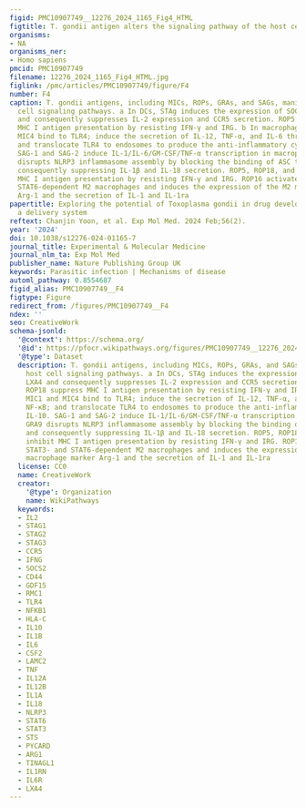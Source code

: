 ```yaml
---
figid: PMC10907749__12276_2024_1165_Fig4_HTML
figtitle: T. gondii antigen alters the signaling pathway of the host cell
organisms:
- NA
organisms_ner:
- Homo sapiens
pmcid: PMC10907749
filename: 12276_2024_1165_Fig4_HTML.jpg
figlink: /pmc/articles/PMC10907749/figure/F4
number: F4
caption: T. gondii antigens, including MICs, ROPs, GRAs, and SAGs, manipulate host
  cell signaling pathways. a In DCs, STAg induces the expression of SOCS2 via LXA4
  and consequently suppresses IL-2 expression and CCR5 secretion. ROP5 and ROP18 suppress
  MHC I antigen presentation by resisting IFN-γ and IRG. b In macrophages, MIC1 and
  MIC4 bind to TLR4; induce the secretion of IL-12, TNF-α, and IL-6 through NF-κB;
  and translocate TLR4 to endosomes to produce the anti-inflammatory cytokine IL-10.
  SAG-1 and SAG-2 induce IL-1/IL-6/GM-CSF/TNF-α transcription in macrophages. GRA9
  disrupts NLRP3 inflammasome assembly by blocking the binding of ASC to NLRP3 and
  consequently suppressing IL-1β and IL-18 secretion. ROP5, ROP18, and GRA7 inhibit
  MHC I antigen presentation by resisting IFN-γ and IRG. ROP16 activates STAT3- and
  STAT6-dependent M2 macrophages and induces the expression of the M2 macrophage marker
  Arg-1 and the secretion of IL-1 and IL-1ra
papertitle: Exploring the potential of Toxoplasma gondii in drug development and as
  a delivery system
reftext: Chanjin Yoon, et al. Exp Mol Med. 2024 Feb;56(2).
year: '2024'
doi: 10.1038/s12276-024-01165-7
journal_title: Experimental & Molecular Medicine
journal_nlm_ta: Exp Mol Med
publisher_name: Nature Publishing Group UK
keywords: Parasitic infection | Mechanisms of disease
automl_pathway: 0.8554687
figid_alias: PMC10907749__F4
figtype: Figure
redirect_from: /figures/PMC10907749__F4
ndex: ''
seo: CreativeWork
schema-jsonld:
  '@context': https://schema.org/
  '@id': https://pfocr.wikipathways.org/figures/PMC10907749__12276_2024_1165_Fig4_HTML.html
  '@type': Dataset
  description: T. gondii antigens, including MICs, ROPs, GRAs, and SAGs, manipulate
    host cell signaling pathways. a In DCs, STAg induces the expression of SOCS2 via
    LXA4 and consequently suppresses IL-2 expression and CCR5 secretion. ROP5 and
    ROP18 suppress MHC I antigen presentation by resisting IFN-γ and IRG. b In macrophages,
    MIC1 and MIC4 bind to TLR4; induce the secretion of IL-12, TNF-α, and IL-6 through
    NF-κB; and translocate TLR4 to endosomes to produce the anti-inflammatory cytokine
    IL-10. SAG-1 and SAG-2 induce IL-1/IL-6/GM-CSF/TNF-α transcription in macrophages.
    GRA9 disrupts NLRP3 inflammasome assembly by blocking the binding of ASC to NLRP3
    and consequently suppressing IL-1β and IL-18 secretion. ROP5, ROP18, and GRA7
    inhibit MHC I antigen presentation by resisting IFN-γ and IRG. ROP16 activates
    STAT3- and STAT6-dependent M2 macrophages and induces the expression of the M2
    macrophage marker Arg-1 and the secretion of IL-1 and IL-1ra
  license: CC0
  name: CreativeWork
  creator:
    '@type': Organization
    name: WikiPathways
  keywords:
  - IL2
  - STAG1
  - STAG2
  - STAG3
  - CCR5
  - IFNG
  - SOCS2
  - CD44
  - GDF15
  - RMC1
  - TLR4
  - NFKB1
  - HLA-C
  - IL10
  - IL1B
  - IL6
  - CSF2
  - LAMC2
  - TNF
  - IL12A
  - IL12B
  - IL1A
  - IL18
  - NLRP3
  - STAT6
  - STAT3
  - STS
  - PYCARD
  - ARG1
  - TINAGL1
  - IL1RN
  - IL6R
  - LXA4
---
```

